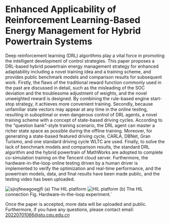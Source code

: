 # Enhanced Applicability of Reinforcement Learning-Based Energy Management for Hybrid Powertrain Systems
Deep reinforcement learning (DRL) algorithms play a vital force in promoting the intelligent development of control strategies. This paper proposes a DRL-based hybrid powertrain energy management strategy for enhanced adaptability including a novel training idea and a training scheme, and provides public benchmark models and comparison results for subsequent work. Firstly, the flaws of the traditional reward function commonly used in the past are discussed in detail, such as the misleading of the SOC deviation and the troublesome adjustment of weights, and the novel unweighted reward is designed. By combining the rule-based engine start-stop strategy, it achieves more convenient training. Secondly, because unfamiliar state vectors may appear at any time in the online testing, resulting in suboptimal or even dangerous control of DRL agents, a novel training scheme with a concept of state-based driving cycles. According to the “question bank”-style training scenario, the DRL agent can master a richer state space as possible during the offline training. Moreover, for generating a state-based featured driving cycle, CARLA, DBNet, Gran Turismo, and one standard driving cycle WLTC are used. Finally, to solve the lack of benchmark models and comparison results, the standard DRL algorithm and the hybrid powertrain of MathWorks are adopted to complete co-simulation training on the Tencent cloud server. Furthermore, the hardware-in-the-loop online testing driven by a human driver is implemented to verify the optimization and real-time performance, and the powertrain models, data, and final results have been made public, and the testing video has been uploaded.

![sjiojfewagoegjfi](https://github.com/KaysenC/Enhanced-Applicability-of-RL-Based-Energy-Management-for-Hybrid-Powertrain-Systems/assets/68646204/0aacaf60-5354-4bec-a8d4-c5867ed3906b)
(a) The HIL platform
![HIL platform](https://github.com/KaysenC/Enhanced-Applicability-of-RL-Based-Energy-Management-for-Hybrid-Powertrain-Systems/assets/68646204/660a365e-ccde-4c49-902d-776daec306dd)
(b) The HIL connection
Fig. Hardware-in-the-loop experiment.`

Once the paper is accepted, more data will be uploaded and public. Furthermore, if you have any questions, please contact email: 20220701066@stu.cqu.edu.cn
